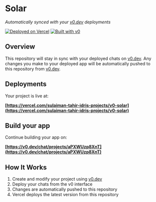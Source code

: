 # Solar

*Automatically synced with your [v0.dev](https://v0.dev) deployments*

[![Deployed on Vercel](https://img.shields.io/badge/Deployed%20on-Vercel-black?style=for-the-badge&logo=vercel)](https://vercel.com/sulaiman-tahir-idris-projects/v0-solar)
[![Built with v0](https://img.shields.io/badge/Built%20with-v0.dev-black?style=for-the-badge)](https://v0.dev/chat/projects/aPXWUzp8XnT)

## Overview

This repository will stay in sync with your deployed chats on [v0.dev](https://v0.dev).
Any changes you make to your deployed app will be automatically pushed to this repository from [v0.dev](https://v0.dev).

## Deployments

Your project is live at:

**[https://vercel.com/sulaiman-tahir-idris-projects/v0-solar](https://vercel.com/sulaiman-tahir-idris-projects/v0-solar)**

## Build your app

Continue building your app on:

**[https://v0.dev/chat/projects/aPXWUzp8XnT](https://v0.dev/chat/projects/aPXWUzp8XnT)**

## How It Works

1. Create and modify your project using [v0.dev](https://v0.dev)
2. Deploy your chats from the v0 interface
3. Changes are automatically pushed to this repository
4. Vercel deploys the latest version from this repository
